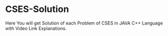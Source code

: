 # CSES-Solution
Here You will get Solution of each Problem of CSES in JAVA C++ Language with Video Link Explanations.
